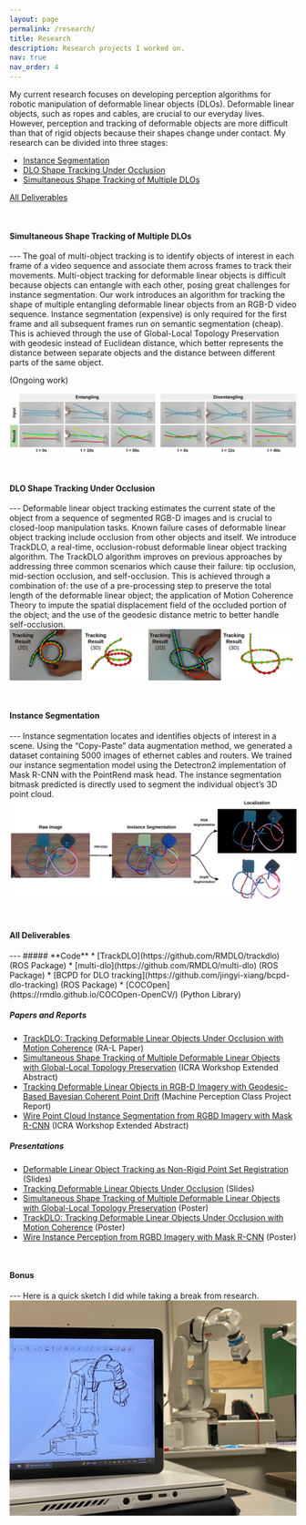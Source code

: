 ```yaml
---
layout: page
permalink: /research/
title: Research
description: Research projects I worked on.
nav: true
nav_order: 4
---
```


<style>
    /* * {
        margin: 0;
        padding: 0;
    } */
    /* .imgbox {
        display: grid;
        height: 100%;
    } */
    .center-fit {
        max-width: 100%;
        max-height: 100vh;
        margin: auto;
    }
</style>

My current research focuses on developing perception algorithms for robotic manipulation of deformable linear objects (DLOs). Deformable linear objects, such as ropes and cables, are crucial to our everyday lives. However, perception and tracking of deformable objects are more difficult than that of rigid objects because their shapes change under contact. My research can be divided into three stages:
* [Instance Segmentation](#instance-segmentation)
* [DLO Shape Tracking Under Occlusion](#single-dlo-shape-tracking)
* [Simultaneous Shape Tracking of Multiple DLOs](#multi-dlo-shape-tracking)

[All Deliverables](#deliverables)

&nbsp;

<h4 id="multi-dlo-shape-tracking"><strong>Simultaneous Shape Tracking of Multiple DLOs</strong></h4>
---
The goal of multi-object tracking is to identify objects of interest in each frame of a video sequence and associate them across frames to track their movements. Multi-object tracking for deformable linear objects is difficult because objects can entangle with each other, posing great challenges for instance segmentation. Our work introduces an algorithm for tracking the shape of multiple entangling deformable linear objects from an RGB-D video sequence. Instance segmentation (expensive) is only required for the first frame and all subsequent frames run on semantic segmentation (cheap). This is achieved through the use of Global-Local Topology Preservation with geodesic instead of Euclidean distance, which better represents the distance between separate objects and the distance between different parts of the same object. 

(Ongoing work)

<img class="center-fit" src="../assets/img/multi-dlo-tracking.png"/>

&nbsp;

<h4 id="single-dlo-shape-tracking"><strong>DLO Shape Tracking Under Occlusion</strong></h4>
---
Deformable linear object tracking estimates the current state of the object from a sequence of segmented RGB-D images and is crucial to closed-loop manipulation tasks. Known failure cases of deformable linear object tracking include occlusion from other objects and itself. We introduce TrackDLO, a real-time, occlusion-robust deformable linear object tracking algorithm. The TrackDLO algorithm improves on previous approaches by addressing three common scenarios which cause their failure: tip occlusion, mid-section occlusion, and self-occlusion. This is achieved through a combination of: the use of a pre-processing step to preserve the total length of the deformable linear object; the application of Motion Coherence Theory to impute the spatial displacement field of the occluded portion of the object; and the use of the geodesic distance metric to better handle self-occlusion. 

<img class="center-fit" src="../assets/img/single-dlo-tracking.png"/> 

&nbsp;

<h4 id="instance-segmentation"><strong>Instance Segmentation</strong></h4>
---
Instance segmentation locates and identifies objects of interest in a scene. Using the “Copy-Paste” data augmentation method, we generated a dataset containing 5000 images of ethernet cables and routers. We trained our instance segmentation model using the Detectron2 implementation of Mask R-CNN with the PointRend mask head. The instance segmentation bitmask predicted is directly used to segment the individual object’s 3D point cloud.

<img class="center-fit" src="../assets/img/segmentation.png"/> 

&nbsp;

<h4 id="deliverables"><strong>All Deliverables</strong></h4>
---
##### **Code**
* [TrackDLO](https://github.com/RMDLO/trackdlo) (ROS Package)
* [multi-dlo](https://github.com/RMDLO/multi-dlo) (ROS Package)
* [BCPD for DLO tracking](https://github.com/jingyi-xiang/bcpd-dlo-tracking) (ROS Package)
* [COCOpen](https://rmdlo.github.io/COCOpen-OpenCV/) (Python Library)

##### **Papers and Reports**
* [TrackDLO: Tracking Deformable Linear Objects Under Occlusion with Motion Coherence](https://ieeexplore.ieee.org/document/10214157) (RA-L Paper)
* [Simultaneous Shape Tracking of Multiple Deformable Linear Objects with Global-Local Topology Preservation](https://jingyi-xiang.github.io/assets/pdf/multidlo.pdf) (ICRA Workshop Extended Abstract)
* [Tracking Deformable Linear Objects in RGB-D Imagery with Geodesic-Based Bayesian Coherent Point Drift](https://jingyi-xiang.github.io/assets/pdf/CS_498_Project_Report.pdf) (Machine Perception Class Project Report)
* [Wire Point Cloud Instance Segmentation from RGBD Imagery with Mask R-CNN](https://jingyi-xiang.github.io/assets/pdf/wire_segmentation.pdf) (ICRA Workshop Extended Abstract)

##### **Presentations**
* [Deformable Linear Object Tracking as Non-Rigid Point Set Registration](https://jingyi-xiang.github.io/assets/pdf/BRG_Spring_2023.pdf) (Slides)
* [Tracking Deformable Linear Objects Under Occlusion](https://jingyi-xiang.github.io/assets/pdf/BRG_Fall_2022.pdf) (Slides)
* [Simultaneous Shape Tracking of Multiple Deformable Linear Objects with Global-Local Topology Preservation](https://jingyi-xiang.github.io/assets/pdf/multi_dlo_poster.pdf) (Poster)
* [TrackDLO: Tracking Deformable Linear Objects Under Occlusion with Motion Coherence](https://jingyi-xiang.github.io/assets/pdf/poster_urs23.pdf) (Poster)
* [Wire Instance Perception from RGBD Imagery with Mask R-CNN](https://jingyi-xiang.github.io/assets/pdf/poster_urs22.pdf) (Poster)

&nbsp;

<!-- ##### **Bonus** -->
<h4 id="Bonus"><strong>Bonus</strong></h4>
---
Here is a quick sketch I did while taking a break from research.
<!-- <p align="left">
    <img src="../assets/img/sketch.jpg" height="300" /> 
</p> -->
<img class="center-fit" src="../assets/img/sketch.jpg"/> 

